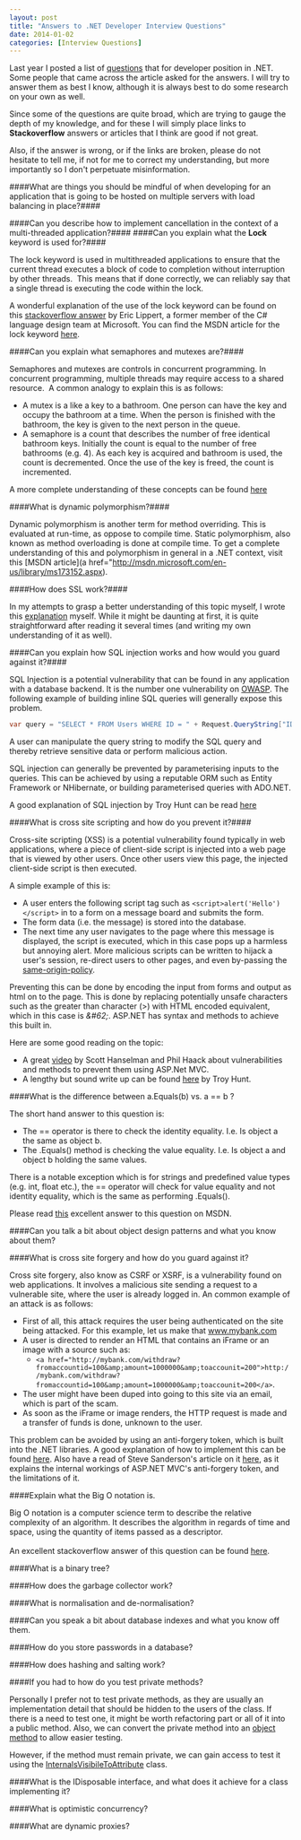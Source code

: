 ```yaml
---
layout: post
title: "Answers to .NET Developer Interview Questions"
date: 2014-01-02
categories: [Interview Questions]
---
```

Last year I posted a list of [questions](/posts/senior-developer-interview-questions) that for developer position in .NET. Some people that came across the article
asked for the answers. I will try to answer them as best I know, although it is always best to do some research on your
own as well.

Since some of the questions are quite broad, which are trying to gauge the depth of my knowledge, and for these I will
simply place links to **Stackoverflow** answers or articles that I think are good if not great.

Also, if the answer is wrong, or if the links are broken, please do not hesitate to tell me, if not for me to correct my
understanding, but more importantly so I don't perpetuate misinformation.

####What are things you should be mindful of when developing for an application that is going to be hosted on multiple servers with load balancing in place?####

####Can you describe how to implement cancellation in the context of a multi-threaded application?####
####Can you explain what the **Lock** keyword is used for?####

The lock keyword is used in multithreaded applications to ensure that the current thread executes a block of code to
completion without interruption by other threads.&nbsp; This means that if done correctly, we can reliably say that a
single thread is executing the code within the lock.

A wonderful explanation of the use of the lock keyword can be found on this [stackoverflow answer](http://stackoverflow.com/questions/9621438/confusion-about-the-lock-statement-in-c-sharp")
by Eric Lippert, a former member of the C# language design team at Microsoft. You can find the MSDN article for the
lock keyword [here](http://msdn.microsoft.com/en-us/library/c5kehkcz.aspx).

####Can you explain what semaphores and mutexes are?####

Semaphores and mutexes are controls in concurrent programming. In concurrent programming, multiple threads may require
access to a shared resource.&nbsp; A common analogy to explain this is as follows:

  - A mutex is a like a key to a bathroom. One person can have the key and occupy the bathroom at a time. When the
    person is finished with the bathroom, the key is given to the next person in the queue.
  - A semaphore is a count that describes the number of free identical bathroom keys. Initially the count is equal to
    the number of free bathrooms (e.g. 4). As each key is acquired and bathroom is used, the count is decremented.
    Once the use of the key is freed, the count is incremented.

A more complete understanding of these concepts can be found [here](http://msdn.microsoft.com/en-us/library/ms228964\(v=vs.110\).aspx)

####What is dynamic polymorphism?####

Dynamic polymorphism is another term for method overriding. This is evaluated at run-time, as oppose to compile time.
Static polymorphism, also known as method overloading is done at compile time. To get a complete understanding of this
and polymorphism in general in a .NET context, visit this [MSDN article](a href="http://msdn.microsoft.com/en-us/library/ms173152.aspx).

####How does SSL work?####

In my attempts to grasp a better understanding of this topic myself, I wrote this [explanation](/posts/how-does-ssl-work/) myself.
While it might be daunting at first, it is quite straightforward after reading it several times
(and writing my own understanding of it as well).

####Can you explain how SQL injection works and how would you guard against it?####

SQL Injection is a potential vulnerability that can be found in any application with a database backend. It is the
number one vulnerability on [OWASP](https://www.owasp.org/index.php/Main_Page "Open Web Application Security Project").
The following example of building inline SQL queries will generally expose this problem.

``` csharp
var query = "SELECT * FROM Users WHERE ID = " + Request.QueryString["ID"];
```

A user can manipulate the query string to modify the SQL query and thereby retrieve sensitive data or perform malicious
action.

SQL injection can generally be prevented by parameterising inputs to the queries. This can be achieved by using a
reputable ORM such as Entity Framework or NHibernate, or building parameterised queries with ADO.NET.

A good explanation of SQL injection by Troy Hunt can be read [here](http://www.troyhunt.com/2013/07/everything-you-wanted-to-know-about-sql.html)

####What is cross site scripting and how do you prevent it?####

Cross-site scripting (XSS) is a potential vulnerability found typically in web applications, where a piece of
client-side script is injected into a web page that is viewed by other users. Once other users view this page, the
injected client-side script is then executed.

A simple example of this is:

+ A user enters the following script tag such as ` <script>alert('Hello')</script> ` in to a form on a message board and submits
  the form.
+ The form data (i.e. the message) is stored into the database.
+ The next time any user navigates to the page where this message is displayed, the script is executed, which in this
case pops up a harmless but annoying alert. More malicious scripts can be written to hijack a user's session,
re-direct users to other pages, and even by-passing the [same-origin-policy](http://en.wikipedia.org/wiki/Same-origin_policy "same-origin policy").

Preventing this can be done by encoding the input from forms and output as html on to the page. This is done by
replacing potentially unsafe characters such as the greater than character (>) with HTML encoded equivalent, which in
this case is *\&\#62;*. ASP.NET has syntax and methods to achieve this built in.

Here are some good reading on the topic:

+ A great [video](http://channel9.msdn.com/Events/MIX/MIX10/FT05) by Scott Hanselman and Phil Haack about
  vulnerabilities and methods to prevent them using ASP.Net MVC.
+ A lengthy but sound write up can be found [here](http://www.troyhunt.com/2010/05/owasp-top-10-for-net-developers-part-2.html")
  by Troy Hunt.

####What is the difference between a.Equals(b) vs. a == b ?

The short hand answer to this question is:

+ The == operator is there to check the identity equality. I.e. Is object a the same as object b.
+ The .Equals() method is checking the value equality. I.e. Is object a and object b holding the same values.

There is a notable exception which is for strings and predefined value types (e.g. int, float etc.), the == operator
will check for value equality and not identity equality, which is the same as performing .Equals().

Please read [this](http://msdn.microsoft.com/en-us/library/ms173147.aspx) excellent answer to this question on MSDN.

####Can you talk a bit about object design patterns and what you know about them?

####What is cross site forgery and how do you guard against it?

Cross site forgery, also know as CSRF or XSRF, is a vulnerability found on web applications. It involves a malicious
site sending a request to a vulnerable site, where the user is already logged in. An common example of an attack is
as follows:

+ First of all, this attack requires the user being authenticated on the site being attacked. For this example, let us
  make that www.mybank.com
+ A user is directed to render an HTML that contains an iFrame or an image with a source  such as:
    + `<a href="http://mybank.com/withdraw?fromaccountid=100&amp;amount=1000000&amp;toaccounit=200">http://mybank.com/withdraw?fromaccountid=100&amp;amount=1000000&amp;toaccounit=200</a>`.
+ The user might have been duped into going to this site via an email, which is part of the scam.
+ As soon as the iFrame or image renders, the HTTP request is made and a transfer of funds is done, unknown to the user.

This problem can be avoided by using an anti-forgery token, which is built into the .NET libraries. A good explanation
of how to implement this can be found [here](http://www.asp.net/web-api/overview/security/preventing-cross-site-request-forgery-(csrf)-attacks).
Also have a read of Steve Sanderson's article on it [here](http://blog.stevensanderson.com/2008/09/01/prevent-cross-site-request-forgery-csrf-using-aspnet-mvcs-antiforgerytoken-helper/),
as it explains the internal workings of ASP.NET MVC's anti-forgery token, and the limitations of it.

####Explain what the Big O notation is.

Big O notation is a computer science term to describe the relative complexity of an algorithm. It describes the
algorithm in regards of time and space, using the quantity of items passed as a descriptor.<br><br>An excellent
stackoverflow answer of this question can be found [here](http://stackoverflow.com/questions/487258/plain-english-explanation-of-big-o).

####What is a binary tree?

####How does the garbage collector work?

####What is normalisation and de-normalisation?

####Can you speak a bit about database indexes and what you know off them.

####How do you store passwords in a database?

####How does hashing and salting work?

####If you had to how do you test private methods?

Personally I prefer not to test private methods, as they are usually an implementation detail that should be hidden to
the users of the class. If there is a need to test one, it might be worth refactoring part or all of it into a
public method. Also, we can convert the private method into an [object method](http://www.refactoring.com/catalog/replaceMethodWithMethodObject.html)
to allow easier testing.

However, if the method must remain private, we can gain access to test it using the [InternalsVisibileToAttribute](http://msdn.microsoft.com/en-us/library/system.runtime.compilerservices.internalsvisibletoattribute\(v=vs.110\).aspx "InternalsVisibileToAttribute")
class.

####What is the IDisposable interface, and what does it achieve for a class implementing it?

####What is optimistic concurrency?

####What are dynamic proxies?
